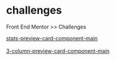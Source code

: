 # challenges
 Front End Mentor >> Challenges

<a href="https://neto-feitosa.github.io/frontendmentor/challenges/stats-preview-card-component-main/" target="_blank">stats-preview-card-component-main</a>
<br></br>
<a href="https://neto-feitosa.github.io/frontendmentor/challenges/3-column-preview-card-component-main/" target="_blank">3-column-preview-card-component-main</a>

